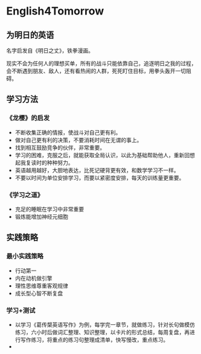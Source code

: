 # English4Tomorrow

## 为明日的英语

名字启发自《明日之丈》，铁拳漫画。

现实不会为任何人的理想买单，所有的战斗只能依靠自己，追逐明日之我的过程，会不断遇到朋友、敌人，还有看热闹的人群，死死盯住目标，用拳头轰开一切阻碍。


## 学习方法

### 《龙樱》的启发

* 不断收集正确的情报，使战斗对自己更有利。
* 做对自己更有利的决策，不要消耗时间在无谓的事上。
* 找到相互鼓励竞争的伙伴，非常重要。
* 学习的困难，克服之后，就能获取全局认识，以此为基础帮助他人，重新回想起我复读时的种种努力。
* 英语越用越好，大胆地表达，比死记硬背更有效，和数学学习不一样。
* 不要以时间为单位安排学习，而要以紧密度安排，每天的训练量更重要。


### 《学习之道》

* 充足的睡眠在学习中非常重要
* 锻炼能增加神经元细胞




## 实践策略

###  最小实践策略

* 行动第一
* 内在动机做引擎
* 理性思维尊重客观规律
* 成长型心智不断复盘



### 学习+测试

* 以学习《葛传槼英语写作》为例，每学完一章节，就做练习，针对长句做模仿练习，六小时后做词汇整理、知识整理，以卡片的形式总结，每周复盘，再进行写作练习，将重点的练习句整理成清单，快写慢改，重点练习。
* 
